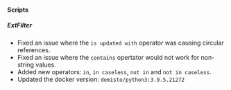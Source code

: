 
#### Scripts
##### ExtFilter
- Fixed an issue where the `is updated with` operator was causing circular references.
- Fixed an issue where the `contains` opertator would not work for non-string values.
- Added new operators: `in`, `in caseless`, `not in` and `not in caseless`.
- Updated the docker version: `demisto/python3:3.9.5.21272`
